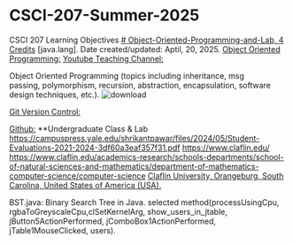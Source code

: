 # CSCI-207-Summer-2025

CSCI 207 Learning Objectives [# Object-Oriented-Programming-and-Lab, 4 Credits](https://pawar1550.wixsite.com/claflin-courses/copy-of-object-oriented-programming-1)
[java.lang]. Date created/updated: Aptil, 20, 2025.
[Object Oriented Programming:](https://youtu.be/GPLjXvVgssc)
[Youtube Teaching Channel:](https://www.youtube.com/playlist?list=PLKka-JHtsz80sJ_uQ8wZ4cnLNB9yRJNoV)

Object Oriented Programming (topics including inheritance, msg passing, polymorphism, recursion, abstraction, encapsulation, software design techniques, etc.).
![download](https://github.com/user-attachments/assets/9507cf65-9976-4cf9-a2e8-fdf949f871ca)

[Git Version Control:](https://youtu.be/IM56cFOyCZM)

[Github:](https://github.com/spawar2/Object-Oriented-Programming-Laboratory)
**Undergraduate Class & Lab https://campuspress.yale.edu/shrikantpawar/files/2024/05/Student-Evaluations-2021-2024-3df60a3eaf357f31.pdf
https://www.claflin.edu/ https://www.claflin.edu/academics-research/schools-departments/school-of-natural-sciences-and-mathematics/department-of-mathematics-computer-science/computer-science
[Claflin University, Orangeburg, South Carolina, United States of America (USA).](https://www.claflin.edu/docs/default-source/academic-affairs-student-services/2018-2020-undergraduate-catalog_final_aug-21-2019_web.pdf?sfvrsn=15bf3f0e_6)

BST.java: Binary Search Tree in Java.
selected method(processUsingCpu, rgbaToGreyscaleCpu,clSetKernelArg, show_users_in_jtable, jButton5ActionPerformed, jComboBox1ActionPerformed, jTable1MouseClicked, users).

